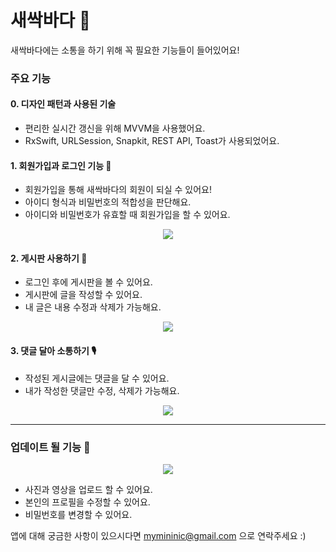 # 새싹바다 🥕
새싹바다에는 소통을 하기 위해 꼭 필요한 기능들이 들어있어요!


### 주요 기능
#### 0. 디자인 패턴과 사용된 기술 
- 편리한 실시간 갱신을 위해 MVVM을 사용했어요. 
- RxSwift, URLSession, Snapkit, REST API, Toast가 사용되었어요. 

#### 1. 회원가입과 로그인 기능 🔐
- 회원가입을 통해 새싹바다의 회원이 되실 수 있어요! 
- 아이디 형식과 비밀번호의 적합성을 판단해요.
- 아이디와 비밀번호가 유효할 때 회원가입을 할 수 있어요. 
<p align="center">

  <img src="https://user-images.githubusercontent.com/61861862/149811723-19dfa729-ffe9-4410-8397-9e43e5c12744.gif">
</p>


#### 2. 게시판 사용하기 📝
- 로그인 후에 게시판을 볼 수 있어요.
- 게시판에 글을 작성할 수 있어요.
- 내 글은 내용 수정과 삭제가 가능해요.

<p align="center">

  <img src="https://user-images.githubusercontent.com/61861862/149812575-403c6ebe-ceb8-410a-80e3-118bdfd46df5.gif">
</p>

#### 3. 댓글 달아 소통하기 🎙
- 작성된 게시글에는 댓글을 달 수 있어요. 
- 내가 작성한 댓글만 수정, 삭제가 가능해요. 

<p align="center">

  <img src="https://user-images.githubusercontent.com/61861862/149813223-9c3e0c59-b52c-4baa-af7f-11cbd704d10d.gif">
</p>


---


### 업데이트 될 기능 💖 
<p align="center">
 
  <img src="https://user-images.githubusercontent.com/61861862/149814501-82551d5c-202b-4636-9e6d-59eef499c89a.gif">
</p>



- 사진과 영상을 업로드 할 수 있어요.
- 본인의 프로필을 수정할 수 있어요. 
- 비밀번호를 변경할 수 있어요. 


앱에 대해 궁금한 사항이 있으시다면 
<mymininic@gmail.com> 으로 연락주세요 :) 



